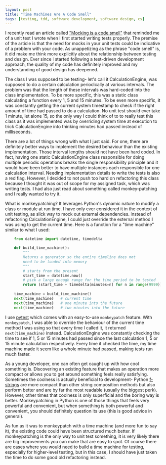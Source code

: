 ```yaml
---
layout: post
title: "Time Machines Are A Code Smell"
tags: [testing, tdd, software development, software design, cs]
---
```


I recently read an article called ["Mocking is a code smell"](https://medium.com/javascript-scene/mocking-is-a-code-smell-944a70c90a6a) that reminded me of a unit test I wrote when I first started writing tests properly. The premise of the article is that the need for mocks in your unit tests could be indicative of a problem with your code. As unappetizing as the phrase "code smell" is, it did make me think more explicitly about the relationship between testing and design. Ever since I started following a test-driven development approach, the quality of my code has definitely improved and my understanding of good design has deepened.

<!--more-->

The class I was supposed to be testing- let's call it CalculationEngine, was supposed to do a certain calculation periodically at various intervals. The problem was that the length of these intervals was hard-coded into the class implementation. To be more specific, this was a static class calculating a function every 1, 5 and 15 minutes. To be even more specific, it was constantly getting the current system timestamp to check if the right amount of time had passed to do a calculation. No unit test should ever take 1 minute, let alone 15, so the only way I could think of to to really test this class as it was implemented was by overriding system time at execution to trick CalculationEngine into thinking minutes had passed instead of milliseconds.

There are a lot of things wrong with what I just said. For one, there are definitely better ways to implement the desired behaviour than the existing implementation. Those interval lengths should not have been hard coded. In fact, having one static CalculationEngine class responsible for doing multiple periodic operations breaks the single responsibility principle and it would have been better to have multiple instances each responsible for one calculation interval. Needing implementation details to write the tests is also a red flag. However, I decided to not push too hard on refactoring this class because I thought it was out of scope for my assigned task, which was writing tests. I had also just read about something called monkey-patching and I really wanted to try it.

What is monkeypatching? It leverages Python's dynamic nature to modify a class or module at run time. I have only ever considered it in the context of unit testing, as slick way to mock out external dependencies. Instead of refactoring CalculationEngine, I could just override the external method I was using to get the current time. Here is a function for a "time machine" similar to what I used:
    
```python
    from datetime import datetime, timedelta

    def build_time_machine():
        """
        Returns a generator so the entire timeline does not
        need to be loaded into memory
        """
        # starts from the present
        start_time = datetime.now()
        # pick a large enough range for the time period to be tested
        return (start_time + timedelta(minutes=n) for n in range(9999))
     
    time_machine = build_time_machine()
    next(time_machine)   # current time
    next(time_machine)   # one minute into the future
    next(time_machine)   # two minutes into the future
``` 

I use [pytest](https://docs.pytest.org/en/latest/monkeypatch.html) which comes with an easy-to-use `monkeypatch` feature. With `monkeypatch`, I was able to override the behaviour of the current time method I was using so that every time I called it, it returned `next(time_machine)` instead. CalculationEngine was constantly checking the time to see if 1, 5 or 15 minutes had passed since the last calculation 1, 5 or 15 minute calculation respectively. Every time it checked the time, my time machine made it seem like a whole minute had passed, making tests run much faster.

As a young developer, one can often get caught up with how cool something is. Discovering an existing feature that makes an operation more compact or allows you to get around something feels really satisfying. Sometimes the coolness is actually beneficial to development- Python [f-strings](https://www.python.org/dev/peps/pep-0498/) are more compact than other string composition methods but also perform better and are by far the most readable (usually the biggest perk). However, other times that coolness is only superficial and the boring way is better. Monkeypatching in Python is one of those things that feels very powerful and convenient, but when something is both powerful and convenient, you should definitely question its use (this is good advice in general).

As fun as it was to monkeypatch with a time machine (and more fun to say it), the existing code could have been structured much better. If monkeypatching is the only way to unit test something, it is very likely there are big improvements you can make that are easy to spot. Of course there are cases where you would need to build a time machine for testing, especially for higher-level testing, but in this case, I should have just taken the time to do some good old refactoring instead. 
